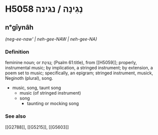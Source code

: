 # H5058 נְגִינָה / נגינה

## nᵉgîynâh

_(neg-ee-naw' | neh-ɡee-NAW | neh-ɡee-NA)_

### Definition

feminine noun; or נְגִינַת; (Psalm 61:title), from [[H5059]]; properly, instrumental music; by implication, a stringed instrument; by extension, a poem set to music; specifically, an epigram; stringed instrument, musick, Neginoth (plural), song.

- music, song, taunt song
    - music (of stringed instrument)
    - song
        - taunting or mocking song
### See also

[[G2788]], [[G5215]], [[G5603]]

